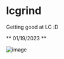 # lcgrind
Getting good at LC :D

** 01/19/2023 **

![image](https://user-images.githubusercontent.com/65876219/213538298-87111086-d083-49e0-9fde-670be0550d67.png)
